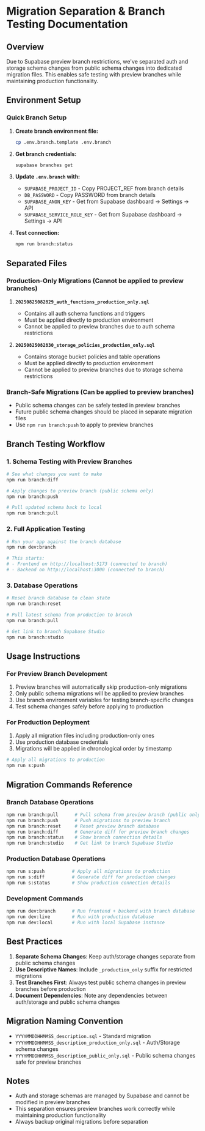 # Migration Separation & Branch Testing Documentation

## Overview

Due to Supabase preview branch restrictions, we've separated auth and storage schema changes from public schema changes into dedicated migration files. This enables safe testing with preview branches while maintaining production functionality.

## Environment Setup

### Quick Branch Setup

1. **Create branch environment file:**

   ```bash
   cp .env.branch.template .env.branch
   ```

2. **Get branch credentials:**

   ```bash
   supabase branches get
   ```

3. **Update `.env.branch` with:**
   - `SUPABASE_PROJECT_ID` - Copy PROJECT_REF from branch details
   - `DB_PASSWORD` - Copy PASSWORD from branch details  
   - `SUPABASE_ANON_KEY` - Get from Supabase dashboard → Settings → API
   - `SUPABASE_SERVICE_ROLE_KEY` - Get from Supabase dashboard → Settings → API

4. **Test connection:**

   ```bash
   npm run branch:status
   ```

## Separated Files

### Production-Only Migrations (Cannot be applied to preview branches)

1. **`20250825082829_auth_functions_production_only.sql`**
   - Contains all auth schema functions and triggers
   - Must be applied directly to production environment
   - Cannot be applied to preview branches due to auth schema restrictions

2. **`20250825082830_storage_policies_production_only.sql`**
   - Contains storage bucket policies and table operations
   - Must be applied directly to production environment
   - Cannot be applied to preview branches due to storage schema restrictions

### Branch-Safe Migrations (Can be applied to preview branches)

- Public schema changes can be safely tested in preview branches
- Future public schema changes should be placed in separate migration files
- Use `npm run branch:push` to apply to preview branches

## Branch Testing Workflow

### 1. Schema Testing with Preview Branches

```bash
# See what changes you want to make
npm run branch:diff

# Apply changes to preview branch (public schema only)
npm run branch:push

# Pull updated schema back to local
npm run branch:pull
```

### 2. Full Application Testing

```bash
# Run your app against the branch database
npm run dev:branch

# This starts:
# - Frontend on http://localhost:5173 (connected to branch)
# - Backend on http://localhost:3000 (connected to branch)
```

### 3. Database Operations

```bash
# Reset branch database to clean state
npm run branch:reset

# Pull latest schema from production to branch
npm run branch:pull

# Get link to branch Supabase Studio
npm run branch:studio
```

## Usage Instructions

### For Preview Branch Development

1. Preview branches will automatically skip production-only migrations
2. Only public schema migrations will be applied to preview branches
3. Use branch environment variables for testing branch-specific changes
4. Test schema changes safely before applying to production

### For Production Deployment

1. Apply all migration files including production-only ones
2. Use production database credentials
3. Migrations will be applied in chronological order by timestamp

```bash
# Apply all migrations to production
npm run s:push
```

## Migration Commands Reference

### Branch Database Operations

```bash
npm run branch:pull      # Pull schema from preview branch (public only)
npm run branch:push      # Push migrations to preview branch
npm run branch:reset     # Reset preview branch database
npm run branch:diff      # Generate diff for preview branch changes
npm run branch:status    # Show branch connection details
npm run branch:studio    # Get link to branch Supabase Studio
```

### Production Database Operations

```bash
npm run s:push          # Apply all migrations to production
npm run s:diff          # Generate diff for production changes
npm run s:status        # Show production connection details
```

### Development Commands

```bash
npm run dev:branch      # Run frontend + backend with branch database
npm run dev:live        # Run with production database
npm run dev:local       # Run with local Supabase instance
```

## Best Practices

1. **Separate Schema Changes**: Keep auth/storage changes separate from public schema changes
2. **Use Descriptive Names**: Include `_production_only` suffix for restricted migrations
3. **Test Branches First**: Always test public schema changes in preview branches before production
4. **Document Dependencies**: Note any dependencies between auth/storage and public schema changes

## Migration Naming Convention

- `YYYYMMDDHHMMSS_description.sql` - Standard migration
- `YYYYMMDDHHMMSS_description_production_only.sql` - Auth/Storage schema changes
- `YYYYMMDDHHMMSS_description_public_only.sql` - Public schema changes safe for preview branches

## Notes

- Auth and storage schemas are managed by Supabase and cannot be modified in preview branches
- This separation ensures preview branches work correctly while maintaining production functionality
- Always backup original migrations before separation
